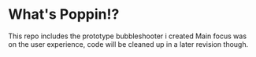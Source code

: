 # What's Poppin!?
This repo includes the prototype bubbleshooter i created
Main focus was on the user experience, code will be cleaned up in a later revision though.

